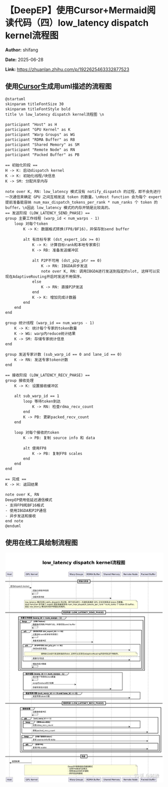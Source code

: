 # 【DeepEP】使用Cursor+Mermaid阅读代码（四）low_latency dispatch kernel流程图

**Author:** shifang

**Date:** 2025-06-28

**Link:** https://zhuanlan.zhihu.com/p/1922625463332877523

## 使用[Cursor](https://zhida.zhihu.com/search?content_id=259688709&content_type=Article&match_order=1&q=Cursor&zhida_source=entity)生成用uml描述的流程图

```python3
@startuml
skinparam titleFontSize 30
skinparam titleFontStyle bold
title \n low_latency dispatch kernel流程图 \n

participant "Host" as H
participant "GPU Kernel" as K
participant "Warp Groups" as WG
participant "RDMA Buffer" as RB
participant "Shared Memory" as SM
participant "Remote Node" as RN
participant "Packed Buffer" as PB

== 初始化阶段 ==
H -> K: 启动dispatch kernel
K -> K: 初始化线程/块信息
K -> SM: 分配共享内存

note over K, RN: low_latency 模式没有 notify_dispatch 的过程，即不会先进行一次通信来确定 GPU 之间互相发送 token 的数量。\nHost function 会为每个 expert 提前准备能容纳 num_max_dispatch_tokens_per_rank * num_ranks 个 token 的 buffer。\n因此 low_latency 模式的内存开销是比较高的。
== 发送阶段 (LOW_LATENCY_SEND_PHASE) ==
group 主要工作线程 (warp_id < num_warps - 1)
    loop 对每个token
        K -> K: 数据格式转换(FP8/BF16)，并保存到send buffer      
        
        alt 有目标专家 (dst_expert_idx >= 0)
            K -> K: 计算目标rank和本地专家索引
            K -> RB: 准备发送缓冲区
            
            alt P2P不可用 (dst_p2p_ptr == 0)
                K -> RN: IBGDA异步发送
                note over K, RN: 调用IBGDA进行发送到指定的slot, 这样可以实现在AdaptiveRouting开启时发送不用保序。
            else 
                K -> RN: 直接P2P发送
            end
            K -> K: 增加完成计数器
        end
    end
end

group 统计线程 (warp_id == num_warps - 1)   
    K -> K: 统计每个专家的token数量
    K -> WG: warp内reduce统计结果
    K -> SM: 存储专家统计信息
end

group 发送专家计数 (sub_warp_id == 0 and lane_id == 0)
    K -> RN: 发送专家token计数
end

== 接收阶段 (LOW_LATENCY_RECV_PHASE) ==
group 接收处理
    K -> K: 设置接收缓冲区
    
    alt sub_warp_id == 1
        loop 等待token到达
            K -> RN: 检查rdma_recv_count
        end
        K -> PB: 更新packed_recv_count
    end
        
    loop 对每个接收的token
        K -> PB: 复制 source info 和 data
        
        alt 使用FP8
            K -> PB: 复制FP8 scales
        end
    end
end

== 完成 ==
K -> H: 返回结果

note over K, RN
DeepEP使用低延迟通信模式
- 支持FP8和BF16格式
- 使用IBGDA和P2P通信
- 异步发送和接收
end note
@enduml
```

  

## 使用在线工具绘制流程图

![](images/v2-a41a22d1d212fc94f32dd1c7327e8fdd_1440w_c738c4a4fea5.jpg)